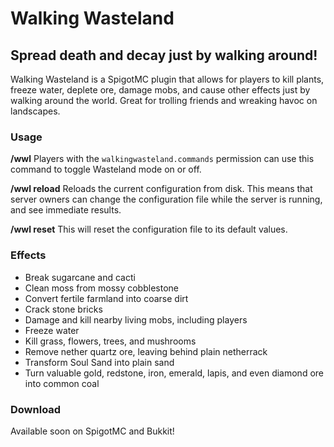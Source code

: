 # Walking Wasteland

## Spread death and decay just by walking around!

Walking Wasteland is a SpigotMC plugin that allows for players to kill plants, freeze water, deplete ore, damage mobs, and cause other effects just by walking around the world. Great for trolling friends and wreaking havoc on landscapes.

### Usage

__/wwl__
Players with the ```walkingwasteland.commands``` permission can use this command to toggle Wasteland mode on or off.

__/wwl reload__
Reloads the current configuration from disk. This means that server owners can change the configuration file while the server is running, and see immediate results.

__/wwl reset__
This will reset the configuration file to its default values.

### Effects

* Break sugarcane and cacti
* Clean moss from mossy cobblestone
* Convert fertile farmland into coarse dirt
* Crack stone bricks
* Damage and kill nearby living mobs, including players
* Freeze water
* Kill grass, flowers, trees, and mushrooms
* Remove nether quartz ore, leaving behind plain netherrack
* Transform Soul Sand into plain sand
* Turn valuable gold, redstone, iron, emerald, lapis, and even diamond ore into common coal

### Download

Available soon on SpigotMC and Bukkit!